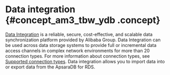 # Data integration {#concept_am3_tbw_ydb .concept}

[Data Integration](https://www.alibabacloud.com/help/doc-detail/73015.htm) is a reliable, secure, cost-effective, and scalable data synchronization platform provided by Alibaba Group. Data Integration can be used across data storage systems to provide full or incremental data access channels in complex network environments for more than 20 connection types. For more information about connection types, see [Supported connection types](https://www.alibabacloud.com/help/faq-detail/72965.htm). Data integration allows you to import data into or export data from the ApsaraDB for RDS.

